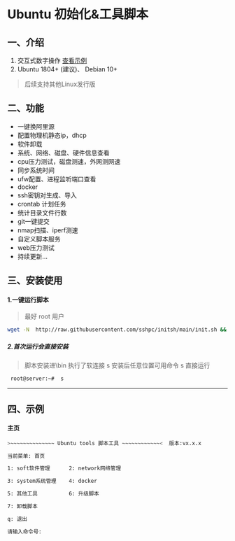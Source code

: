 # Ubuntu 初始化&工具脚本

## 一、介绍

1. 交互式数字操作 [查看示例](#2首次运行会直接安装)
2. Ubuntu 1804+ (建议)、 Debian 10+ 

> 后续支持其他Linux发行版

## 二、功能

* 一键换阿里源
* 配置物理机静态ip，dhcp
* 软件卸载
* 系统、网络、磁盘、硬件信息查看
* cpu压力测试，磁盘测速，外网测网速
* 同步系统时间
* ufw配置、进程监听端口查看
* docker
* ssh密钥对生成、导入
* crontab 计划任务
* 统计目录文件行数
* git一键提交
* nmap扫描、iperf测速
* 自定义脚本服务
* web压力测试
* 持续更新...

## 三、安装使用

#### 1.一键运行脚本

> 最好 root 用户

```sh
wget -N  http://raw.githubusercontent.com/sshpc/initsh/main/init.sh && chmod +x init.sh && sudo ./init.sh
```

##### 2.首次运行会直接安装

> 脚本安装进\bin 执行了软连接 s
> 安装后任意位置可用命令 s 直接运行

```sh
 root@server:~#  s
```

---

## 四、示例

#### 主页

```sh
>~~~~~~~~~~~~~~ Ubuntu tools 脚本工具 ~~~~~~~~~~~~<  版本:vx.x.x

当前菜单: 首页 

1: soft软件管理      2: network网络管理

3: system系统管理    4: docker

5: 其他工具          6: 升级脚本

7: 卸载脚本

q: 退出  

请输入命令号: 
```

